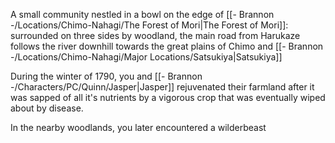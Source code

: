 A small community nestled in a bowl on the edge of [[- Brannon -/Locations/Chimo-Nahagi/The Forest of Mori|The Forest of Mori]]: surrounded on three sides by woodland, the main road from Harukaze follows the river downhill towards the great plains of Chimo and [[- Brannon -/Locations/Chimo-Nahagi/Major Locations/Satsukiya|Satsukiya]]

During the winter of 1790, you and [[- Brannon -/Characters/PC/Quinn/Jasper|Jasper]] rejuvenated their farmland after it was sapped of all it's nutrients by a vigorous crop that was eventually wiped about by disease. 

In the nearby woodlands, you later encountered a wilderbeast
